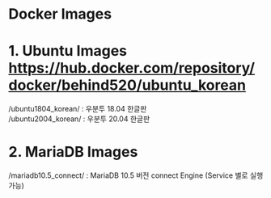 # Docker Images
# 1. Ubuntu Images https://hub.docker.com/repository/docker/behind520/ubuntu_korean<br>
/ubuntu1804_korean/ : 우분투 18.04 한글판<br>
/ubuntu2004_korean/ : 우분투 20.04 한글판

# 2. MariaDB Images<br>
/mariadb10.5_connect/ : MariaDB 10.5 버전 connect Engine (Service 별로 실행 가능)
